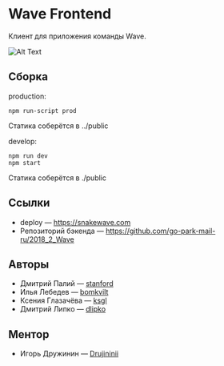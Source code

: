 # Wave Frontend

Клиент для приложения команды Wave.

![Alt Text](https://media.giphy.com/media/lJEGgG5ajs4zC/giphy.gif)

## Сборка

production:
```
npm run-script prod
``` 
Статика соберётся в ../public

develop:
```
npm run dev
npm start
```
Статика соберётся в ./public


## Ссылки

* deploy &mdash; https://snakewave.com
* Репозиторий бэкенда &mdash; https://github.com/go-park-mail-ru/2018_2_Wave

## Авторы

* Дмитрий Палий &mdash; [stanford](https://github.com/stanf0rd)
* Илья Лебедев &mdash; [bomkvilt](https://github.com/bomkvilt)
* Ксения Глазачёва &mdash; [ksgl](https://github.com/ksgl)
* Дмитрий Липко &mdash; [dlipko](https://github.com/dlipko)

## Ментор

* Игорь Дружинин  &mdash; [Drujininii](https://github.com/Drujininii)
